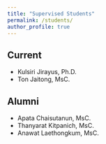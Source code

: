 ```yaml
---
title: "Supervised Students"
permalink: /students/
author_profile: true
---
```


## Current

  - Kulsiri Jirayus, Ph.D.
  - Ton Jaitong, MsC.

## Alumni
  - Apata Chaisutanun, MsC.
  - Thanyarat Kitpanich, MsC.
  - Anawat Laethongkum, MsC.
  
